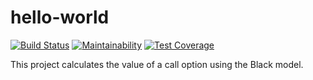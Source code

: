 # hello-world

[![Build Status](https://travis-ci.org/glendilly/hello-world.svg?branch=master)](https://travis-ci.org/glendilly/hello-world) [![Maintainability](https://api.codeclimate.com/v1/badges/7323957db56e6113df31/maintainability)](https://codeclimate.com/github/glendilly/hello-world/maintainability) [![Test Coverage](https://api.codeclimate.com/v1/badges/7323957db56e6113df31/test_coverage)](https://codeclimate.com/github/glendilly/hello-world/test_coverage)

This project calculates the value of a call option using the Black model.

